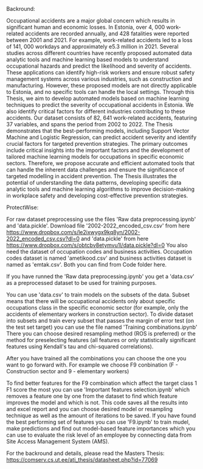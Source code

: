 Backround:

Occupational accidents are a major global concern which results in significant human
and economic losses. In Estonia, over 4, 000 work-related accidents are recorded annually,
and 428 fatalities were reported between 2001 and 2021. For example, work-related
accidents led to a loss of 141, 000 workdays and approximately e5.3 million in 2021.
Several studies across different countries have recently proposed automated data analytic
tools and machine learning based models to understand occupational hazards and predict
the likelihood and severity of accidents. These applications can identify high-risk
workers and ensure robust safety management systems across various industries, such
as construction and manufacturing. However, these proposed models are not directly
applicable to Estonia, and no specific tools can handle the local settings. Through this
Thesis, we aim to develop automated models based on machine learning techniques to
predict the severity of occupational accidents in Estonia. We also identify critical factors
for different industries contributing to these accidents. Our dataset consists of 82, 641
work-related accidents, featuring 37 variables, and spans the period from 2002 to 2022.
The Thesis demonstrates that the best-performing models, including Support Vector
Machine and Logistic Regression, can predict accident severity and identify crucial
factors for targeted prevention strategies. The primary outcomes include critical insights
into the important factors and the development of tailored machine learning models for
occupations in specific economic sectors. Therefore, we propose accurate and efficient
automated tools that can handle the inherent data challenges and ensure the significance
of targeted modelling in accident prevention. The Thesis illustrates the potential of
understanding the data patterns, developing specific data analytic tools and machine
learning algorithms to improve decision-making in workplace safety and developing
cost-effective prevention strategies.



ProtectWise:

For raw dataset preprocessing use the files 'Raw data preprocessing.ipynb' and 'data.pickle'.
Download file '2002-2022_encoded_csv.csv' from here https://www.dropbox.com/s/le2ixwygx9kq8yn/2002-2022_encoded_csv.csv?dl=0
and 'data.pickle' from here https://www.dropbox.com/s/obtcbv8etymvu1l/data.pickle?dl=0
You also need the dataset of occupation codes and business activities. Occupation codes dataset is named 'ametikood.csv'
and business activities dataset is named as 'emtak.csv'. Both you can find from Code folder here.

If you have runned the 'Raw data preprocessing.ipynb' you get a 'data.csv'
as a preprocessed dataset to be used for training purposes.

You can use 'data.csv' to train models on the subsets of the data. Subset means that there will be occupational
accidents only about specific occupations class in the specific economic sector (for example, only the accidents
of elementary workers in construction sector).
To divide dataset into subsets and train every subset that passes the margin of error test (on the test set target)
you can use the file named 'Training combinations.ipynb'
There you can choose desired resampling method (ROS is preferred) or the method for preselecting features
(all features or only statistically significant features using Kendall's tau and chi-squared correlations).

After you have trained all the combinations you can choose the one you want to go forward with. For example
we choose F9 conbination (F - Construction sector and 9 - elementary workers)

To find better features for the F9 combination which affect the target class 1 F1 score the most you can use
'Important features selection.ipynb' which removes a feature one by one from the dataset to find which feature
improves the model and which is not.
This code saves all the results into and excel report and you can choose desired model or resampling technique
as well as the amount of iterations to be saved.
If you have found the best performing set of features you can use 'F9.ipynb' to train mudel, make predictions
and find out model-based feature importances which you can use to evaluate the risk level of an employee
by connecting data from Site Access Management System (AMS).

For the backround and details, please read the Masters Thesis: https://comserv.cs.ut.ee/ati_thesis/datasheet.php?id=77069
